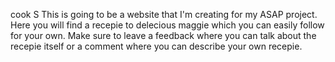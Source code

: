 cook S
This is going to be a website that I'm creating for my ASAP project. Here you will find a recepie to delecious maggie which you can easily follow for your own. Make sure to leave a feedback where you can talk about the recepie itself or a comment where you can describe your own recepie.



